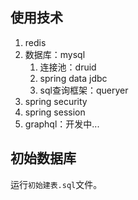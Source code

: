 ## 使用技术

1. redis
2. 数据库：mysql
   1. 连接池：druid
   2. spring data jdbc
   3. sql查询框架：queryer
3. spring security
4. spring session
5. graphql：开发中...

## 初始数据库

运行`初始建表.sql`文件。